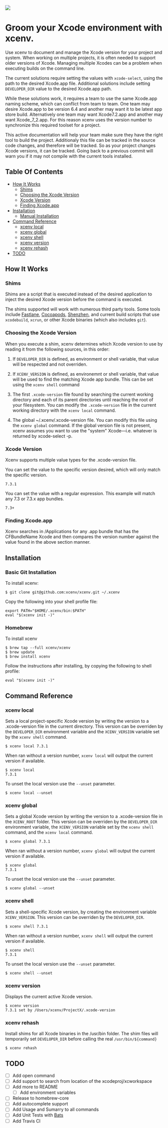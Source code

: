 <img src="https://img.shields.io/badge/Sponsor-Detroit%20Labs-000000.svg" />

# Groom your Xcode environment with xcenv.

Use xcenv to document and manage the Xcode version for your project and system. When working on multiple projects, it is often needed to support older versions of Xcode. Managing multiple Xcodes can be a problem when executing builds on the command line.

The current solutions require setting the values with `xcode-select`, using the path to the desired Xcode.app file. Additional solutions include setting `DEVELOPER_DIR` value to the desired Xcode.app path.

While these solutions work, it requires a team to use the same Xcode.app naming scheme, which can conflict from team to team. One team may desire Xcode.app to be version 6.4 and another may want it to be latest app store build. Alternatively one team may want Xcode7.2.app and another may want Xcode\_7\_2.app. For this reason xcenv uses the version number to synchronize this required toolset for a project. 

This active documentation will help your team make sure they have the right tool to build the project. Additionaly this file can be tracked in the source code changes, and therefore will be tracked. So as your project changes Xcode versions, it can be tracked. Going back to a previous commit will warn you if it may not compile with the current tools installed.

## Table Of Contents

* [How It Works](#how-it-works)
  * [Shims](#shims)
  * [Choosing the Xcode Version](#choosing-the-xcode-version)
  * [Xcode Version](#xcode-version)
  * [Finding Xcode.app](#finding-xcode.app)
* [Installation](#installation)
  * [Manual Installation](#manual_installation)
* [Command Reference](#command-reference)
  * [xcenv local](#xcenv-local)
  * [xcenv global](#xcenv-global)
  * [xcenv shell](#xcenv-shell)
  * [xcenv version](#xcenv-version)
  * [xcenv rehash](#xcenv-rehash)
* [TODO](#todo)

## How It Works

### Shims

Shims are a script that is executed instead of the desired application to inject the desired Xcode version before the command is executed.

The shims supported will work with numerous third party tools. Some tools include [Fastlane](https://fastlane.tools/), [Cocoapods](https://cocoapods.org/), [Shenzhen](https://github.com/nomad/shenzhen), and current build scripts that use `xcodebuild`, `xcrun`, or other Xcode binaries (which also includes `git`).

### Choosing the Xcode Version

When you execute a shim, xcenv determines which Xcode version to use by reading it from the following sources, in this order:

1. If `DEVELOPER_DIR` is defined, as environment or shell variable, that value will be respected and not overriden.

2. If `XCENV_VERSION` is defined, as environemnt or shell variable, that value will be used to find the matching Xcode app bundle. This can be set using the `xcenv shell` command
 
3. The first `.xcode-version` file found by searching the current working directory and each of its parent directories until reaching the root of your filesystem. You can modify the `.xcode-version` file in the current working directory with the `xcenv local` command.

4. The global ~/.xcenv/.xcode-version file. You can modify this file using the `xcenv global` command. If the global version file is not present, xcenv assumes you want to use the "system" Xcode—i.e. whatever is returned by xcode-select -p.

### Xcode Version

Xcenv supports multiple value types for the .xcode-version file.

You can set the value to the specific version desired, which will only match the specific version.

	7.3.1

You can set the value with a regular expression. This example will match any 7.3 or 7.3.x app bundles.

	7.3+

### Finding Xcode.app

Xcenv searches in /Applications for any .app bundle that has the CFBundleName Xcode and then compares the version number against the value found in the above section manner.

## Installation

### Basic Git Installation

To install xcenv:

	$ git clone git@github.com:xcenv/xcenv.git ~/.xcenv

Copy the following into your shell profile file:

	export PATH="$HOME/.xcenv/bin:$PATH"
	eval "$(xcenv init -)"

### Homebrew

To install xcenv

	$ brew tap --full xcenv/xcenv
	$ brew update
	$ brew install xcenv

Follow the instructions after installing, by copying the following to shell profile:

	eval "$(xcenv init -)"

## Command Reference

### xcenv local

Sets a local project-specific Xcode version by writing the version to a .xcode-version file in the current directory. This version can be overriden by the `DEVELOPER_DIR` environment variable and the `XCENV_VERSION` variable set by the `xcenv shell` command.

	$ xcenv local 7.3.1

When ran without a version number, `xcenv local` will output the current version if available.

	$ xcenv local
	7.3.1

To unset the local version use the `--unset` parameter.

	$ xcenv local --unset

### xcenv global

Sets a global Xcode version by writing the version to a .xcode-version file in the `XCENV_ROOT` folder. This version can be overriden by the `DEVELOPER_DIR` environment variable, the `XCENV_VERSION` variable set by the `xcenv shell` command, and the `xcenv local` command.

	$ xcenv global 7.3.1

When ran without a version number, `xcenv global` will output the current version if available.

	$ xcenv global
	7.3.1

To unset the local version use the `--unset` parameter.

	$ xcenv global --unset

### xcenv shell

Sets a shell-specific Xcode version, by creating the environment variable `XCENV_VERSION`. This version can be overriden by the `DEVELOPER_DIR`.

	$ xcenv shell 7.3.1

When ran without a version number, `xcenv shell` will output the current version if available.

	$ xcenv shell
	7.3.1

To unset the local version use the `--unset` parameter.

	$ xcenv shell --unset

### xcenv version

Displays the current active Xcode version.

	$ xcenv version
	7.3.1 set by /Users/xcenv/ProjectX/.xcode-version

### xcenv rehash

Install shims for all Xcode binaries in the /usr/bin folder. The shim files will temporarily set `DEVELOPER_DIR` before calling the real `/usr/bin/${command}`

	$ xcenv rehash

## TODO

- [ ] Add open command
- [ ] Add support to search from location of the xcodeproj/xcworkspace
- [ ] Add more to README  
  - [ ] Add environment variables
- [ ] Release to homebrew-core  
- [ ] Add autocomplete support
- [ ] Add Usage and Sumarry to all commands
- [ ] Add Unit Tests with [Bats](https://github.com/sstephenson/bats)
- [ ] Add Travis CI